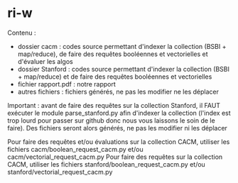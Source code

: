 # ri-w

Contenu : 
  - dossier cacm : codes source permettant d'indexer la collection (BSBI + map/reduce), de faire des requêtes booléennes et vectorielles et d'évaluer les algos
  - dossier Stanford : codes source permettant d'indexer la collection (BSBI + map/reduce) et de faire des requêtes booléennes et vectorielles
  - fichier rapport.pdf : notre rapport
  - autres fichiers : fichiers générés, ne pas les modifier ne les déplacer

Important : avant de faire des requêtes sur la collection Stanford, il FAUT exécuter le module parse_stanford.py afin d'indexer la collection (l'index est trop lourd pour passer sur github donc nous vous laissons le soin de le faire). Des fichiers seront alors générés, ne pas les modifier ni les déplacer

Pour faire des requêtes et/ou évaluations sur la collection CACM, utiliser les fichiers cacm/boolean_request_cacm.py et/ou cacm/vectorial_request_cacm.py
Pour faire des requêtes sur la collection CACM, utiliser les fichiers stanford/boolean_request_cacm.py et/ou stanford/vectorial_request_cacm.py

